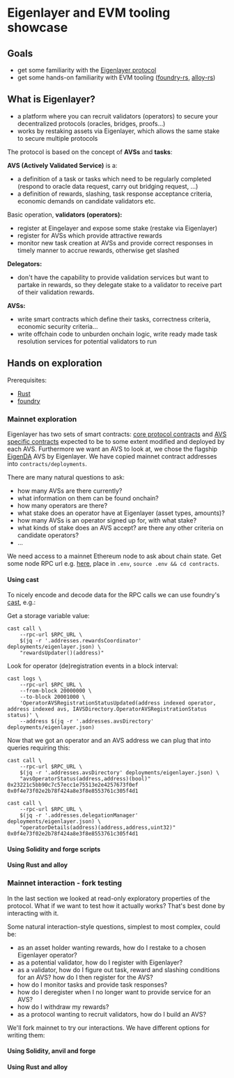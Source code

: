 # Eigenlayer and EVM tooling showcase

## Goals
* get some familiarity with the [Eigenlayer protocol](https://docs.eigenlayer.xyz/)
* get some hands-on familiarity with EVM tooling ([foundry-rs](https://book.getfoundry.sh/), [alloy-rs](https://alloy.rs/))

## What is Eigenlayer?
* a platform where you can recruit validators (operators) to secure your decentralized protocols (oracles, bridges, proofs...)
* works by restaking assets via Eigenlayer, which allows the same stake to secure multiple protocols

The protocol is based on the concept of **AVSs** and **tasks**:

**AVS (Actively Validated Service)** is a:
* a definition of a task or tasks which need to be regularly completed (respond to oracle data request, carry out bridging request, ...)
* a definition of rewards, slashing, task response acceptance criteria, economic demands on candidate validators etc.

Basic operation, **validators (operators):**
* register at Eingelayer and expose some stake (restake via Eigenlayer)
* register for AVSs which provide attractive rewards
* monitor new task creation at AVSs and provide correct responses in timely manner to accrue rewards, otherwise get slashed

**Delegators:**
* don't have the capability to provide validation services but want to partake in rewards, so they delegate stake to a validator to receive part of their validation rewards.

**AVSs:**
* write smart contracts which define their tasks, correctness criteria, economic security criteria...
* write offchain code to unburden onchain logic, write ready made task resolution services for potential validators to run

## Hands on exploration

Prerequisites:
* [Rust](https://doc.rust-lang.org/book/ch01-01-installation.html)
* [foundry](https://book.getfoundry.sh/getting-started/installation)

### Mainnet exploration

Eigenlayer has two sets of smart contracts: [core protocol contracts](https://github.com/Layr-Labs/eigenlayer-contracts) and [AVS specific contracts](https://github.com/Layr-Labs/eigenlayer-middleware) expected to be to some extent modified and deployed by each AVS. Furthermore we want an AVS to look at, we chose the flagship [EigenDA](https://github.com/Layr-Labs/eigenda) AVS by Eigenlayer. We have copied mainnet contract addresses into `contracts/deployments`.

There are many natural questions to ask:
* how many AVSs are there currently?
* what information on them can be found onchain?
* how many operators are there?
* what stake does an operator have at Eigenlayer (asset types, amounts)?
* how many AVSs is an operator signed up for, with what stake?
* what kinds of stake does an AVS accept? are there any other criteria on candidate operators?
* ...

We need access to a mainnet Ethereum node to ask about chain state. Get some node RPC url e.g. [here](https://chainlist.org/chain/1), place in `.env`, `source .env && cd contracts`.

#### Using cast

To nicely encode and decode data for the RPC calls we can use foundry's [cast](https://book.getfoundry.sh/cast/), e.g.:

Get a storage variable value:
```
cast call \
    --rpc-url $RPC_URL \
    $(jq -r '.addresses.rewardsCoordinator' deployments/eigenlayer.json) \
    "rewardsUpdater()(address)"
```

Look for operator (de)registration events in a block interval:
```
cast logs \
    --rpc-url $RPC_URL \
    --from-block 20000000 \
    --to-block 20001000 \
    'OperatorAVSRegistrationStatusUpdated(address indexed operator, address indexed avs, IAVSDirectory.OperatorAVSRegistrationStatus status)' \
    --address $(jq -r '.addresses.avsDirectory' deployments/eigenlayer.json)
```

Now that we got an operator and an AVS address we can plug that into queries requiring this:
```
cast call \
    --rpc-url $RPC_URL \
    $(jq -r '.addresses.avsDirectory' deployments/eigenlayer.json) \
    "avsOperatorStatus(address,address)(bool)" 0x23221c5bb90c7c57ecc1e75513e2e4257673f0ef 0x0f4e73f02e2b78f424a8e3f8e8553761c305f4d1
```

```
cast call \
    --rpc-url $RPC_URL \
    $(jq -r '.addresses.delegationManager' deployments/eigenlayer.json) \
    "operatorDetails(address)(address,address,uint32)" 0x0f4e73f02e2b78f424a8e3f8e8553761c305f4d1
```

#### Using Solidity and forge scripts

#### Using Rust and alloy

### Mainnet interaction - fork testing

In the last section we looked at read-only exploratory properties of the protocol. What if we want to test how it actually works? That's best done by interacting with it.

Some natural interaction-style questions, simplest to most complex, could be:
* as an asset holder wanting rewards, how do I restake to a chosen Eigenlayer operator?
* as a potential validator, how do I register with Eigenlayer?
* as a validator, how do I figure out task, reward and slashing conditions for an AVS? how do I then register for the AVS?
* how do I monitor tasks and provide task responses?
* how do I deregister when I no longer want to provide service for an AVS?
* how do I withdraw my rewards?
* as a protocol wanting to recruit validators, how do I build an AVS?

We'll fork mainnet to try our interactions. We have different options for writing them:

#### Using Solidity, anvil and forge

#### Using Rust and alloy